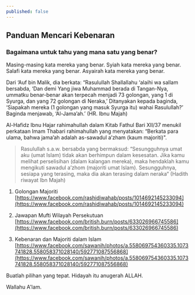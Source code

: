 ```yaml
---
published: false
---
```

##  Panduan Mencari Kebenaran

### Bagaimana untuk tahu yang mana satu yang benar?

Masing-masing kata mereka yang benar. Syiah kata mereka yang benar. Salafi kata mereka yang benar. Asyairah kata mereka yang benar.


Dari ‘Auf bin Malik, dia berkata: “Rasulullah Shallallahu ‘alaihi wa sallam bersabda, ‘Dan demi Yang jiwa Muhammad berada di Tangan-Nya, ummatku benar-benar akan terpecah menjadi 73 golongan, yang 1 di Syurga, dan yang 72 golongan di Neraka,’ Ditanyakan kepada baginda, ‘Siapakah mereka (1 golongan yang masuk Syurga itu) wahai Rasulullah?’ Baginda menjawab, ‘Al-Jama’ah.’ (HR. Ibnu Majah)

Al-Hafidz Ibnu Hajar rahimahullah dalam Kitab Fathul Bari XII/37 menukil perkataan Imam Thabari rahimahullah yang menyatakan: “Berkata para ulama, bahwa jama’ah adalah as-sawadul a’zham (kaum majoriti)".

> Rasulullah s.a.w. bersabda yang bermaksud:
“Sesungguhnya umat aku (umat Islam) tidak akan berhimpun dalam kesesatan. Jika kamu melihat perselisihan (dalam kalangan mereka), maka hendaklah kamu mengikuti sawadul a’zhom (majoriti umat Islam). Sesungguhnya, sesiapa yang terasing, maka dia akan terasing dalam neraka“ (Hadith riwayat Ibn Majah)





1. Golongan Majoriti
[https://www.facebook.com/rashidiwahab/posts/1014692145233094](https://www.facebook.com/rashidiwahab/posts/1014692145233094)

2. Jawapan Mufti Wilayah Persekutuan
[https://www.facebook.com/british.burn/posts/633026966745586](https://www.facebook.com/british.burn/posts/633026966745586)

3. Kebenaran dan Majoriti dalam Islam
[https://www.facebook.com/sawanih/photos/a.558069754360335.1073741828.558058371028140/592771087556868](https://www.facebook.com/sawanih/photos/a.558069754360335.1073741828.558058371028140/592771087556868)

Buatlah pilihan yang tepat. Hidayah itu anugerah ALLAH.

Wallahu A'lam.
